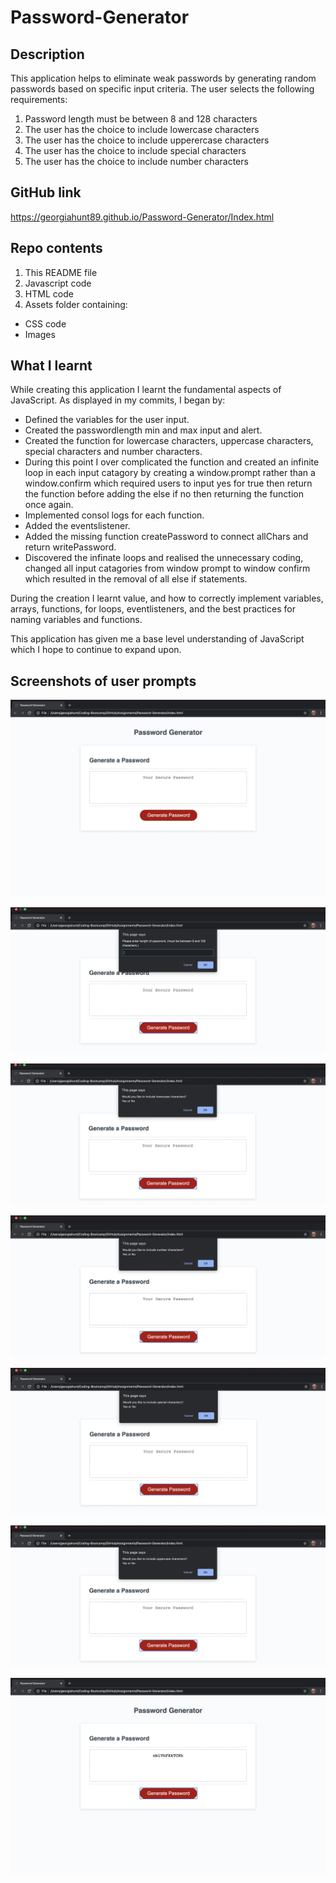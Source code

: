 # Password-Generator

## Description
This application helps to eliminate weak passwords by generating random passwords based on specific input criteria. The user selects the following requirements: <br>

1. Password length must be between 8 and 128 characters <br>
2. The user has the choice to include lowercase characters <br>
3. The user has the choice to include upperercase characters <br>
4. The user has the choice to include special characters <br>
5. The user has the choice to include number characters <br>

## GitHub link
https://georgiahunt89.github.io/Password-Generator/Index.html

## Repo contents
1. This README file
2. Javascript code
3. HTML code
4. Assets folder containing:
- CSS code
- Images

## What I learnt
While creating this application I learnt the fundamental aspects of JavaScript. As displayed in my commits, I began by:
- Defined the variables for the user input.
- Created the passwordlength min and max input and alert.
- Created the function for lowercase characters, uppercase characters, special characters and number characters.
- During this point I over complicated the function and created an infinite loop in each input catagory by creating a window.prompt rather than a window.confirm which required users to input yes for true then return the function before adding the else if no then returning the function once again.
- Implemented consol logs for each function.
- Added the eventslistener.
- Added the missing function createPassword to connect allChars and return writePassword.
- Discovered the infinate loops and realised the unnecessary coding, changed all input catagories from window prompt to window confirm which resulted in the removal of all else if statements.

During the creation I learnt value, and how to correctly implement variables, arrays, functions, for loops, eventlisteners, and the best practices for naming variables and functions.

This application has given me a base level understanding of JavaScript which I hope to continue to expand upon.


## Screenshots of user prompts

![Generate-Password-Starting-Screen](https://github.com/GeorgiaHunt89/Password-Generator/blob/main/assets/Images/Generate-Password-Starting-screen.png)

![Password-length-prompt](https://github.com/GeorgiaHunt89/Password-Generator/blob/main/assets/Images/Password-length-prompt.png)

![Lowercase-characters-prompt](https://github.com/GeorgiaHunt89/Password-Generator/blob/main/assets/Images/Lowercase-characters-prompt.png)

![Number-Character-Prompt](https://github.com/GeorgiaHunt89/Password-Generator/blob/main/assets/Images/Number-Character-Prompts.png)

![Special-Characters-prompt](https://github.com/GeorgiaHunt89/Password-Generator/blob/main/assets/Images/Special-Characters-prompt.png)

![Uppercase-characters-prompt](https://github.com/GeorgiaHunt89/Password-Generator/blob/main/assets/Images/Uppercase-characters-prompt.png)

![User-Password-Generated](https://github.com/GeorgiaHunt89/Password-Generator/blob/main/assets/Images/User-Password-Generated.png)
